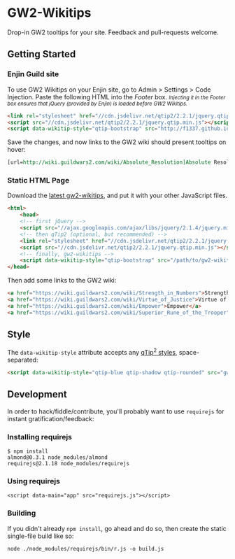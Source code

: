 # GW2-Wikitips

Drop-in GW2 tooltips for your site. Feedback and pull-requests welcome.

## Getting Started

### Enjin Guild site

To use GW2 Wikitips on your Enjin site, go to Admin > Settings > Code Injection. Paste the following HTML into the *Footer* box. <small>*Injecting it in the Footer box ensures that jQuery (provided by Enjin) is loaded before GW2 Wikitips.*</small>

```HTML
<link rel="stylesheet" href="//cdn.jsdelivr.net/qtip2/2.2.1/jquery.qtip.min.css">
<script src="//cdn.jsdelivr.net/qtip2/2.2.1/jquery.qtip.min.js"></script>
<script data-wikitip-style="qtip-bootstrap" src="http://f1337.github.io/gw2-wikitips/gw2-wikitips.js"></script>
```

Save the changes, and now links to the GW2 wiki should present tooltips on hover:

```MediaWiki
[url=http://wiki.guildwars2.com/wiki/Absolute_Resolution]Absolute Resolution[/url]
```

### Static HTML Page

Download the [latest gw2-wikitips](https://raw.githubusercontent.com/f1337/gw2-wikitips/master/gw2-wikitips.js), and put it with your other JavaScript files.

```HTML
<html>
	<head>
	<!-- first jQuery -->
	<script src="//ajax.googleapis.com/ajax/libs/jquery/2.1.4/jquery.min.js"></script>
	<!-- then qTip2 (optional, but recommended) -->
	<link rel="stylesheet" href="//cdn.jsdelivr.net/qtip2/2.2.1/jquery.qtip.min.css">
	<script src="//cdn.jsdelivr.net/qtip2/2.2.1/jquery.qtip.min.js"></script>
	<!-- finally, gw2-wikitips -->
	<script data-wikitip-style="qtip-bootstrap" src="/path/to/gw2-wikitips.js"></script>
</head>
```

Then add some links to the GW2 wiki:

```HTML
<a href="https://wiki.guildwars2.com/wiki/Strength_in_Numbers">Strength in Numbers</a>
<a href="https://wiki.guildwars2.com/wiki/Virtue_of_Justice">Virtue of Justice</a>
<a href="https://wiki.guildwars2.com/wiki/Empower">Empower</a>
<a href="https://wiki.guildwars2.com/wiki/Superior_Rune_of_the_Trooper">Superior Rune of the Trooper</a>
```

## Style

The `data-wikitip-style` attribute accepts any [qTip<sup>2</sup> styles](http://qtip2.com/options#style), space-separated:

```HTML
<script data-wikitip-style="qtip-blue qtip-shadow qtip-rounded" src="gw2-wikitips.js"></script>
```

## Development

In order to hack/fiddle/contribute, you'll probably want to use `requirejs` for instant gratification/feedback:

### Installing requirejs

```
$ npm install
almond@0.3.1 node_modules/almond
requirejs@2.1.18 node_modules/requirejs
```

### Using requirejs

```
<script data-main="app" src="requirejs.js"></script>
```

### Building

If you didn't already `npm install`, go ahead and do so, then create the static single-file build like so:

```
node ./node_modules/requirejs/bin/r.js -o build.js
```
